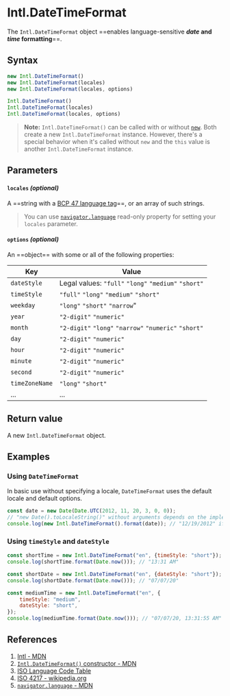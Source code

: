 # Intl.DateTimeFormat

The `Intl.DateTimeFormat` object ==enables language-sensitive **_date_ and _time_ formatting**==.

## Syntax

```js
new Intl.DateTimeFormat()
new Intl.DateTimeFormat(locales)
new Intl.DateTimeFormat(locales, options)

Intl.DateTimeFormat()
Intl.DateTimeFormat(locales)
Intl.DateTimeFormat(locales, options)
```

> **Note:** `Intl.DateTimeFormat()` can be called with or without [`new`](https://developer.mozilla.org/en-US/docs/Web/JavaScript/Reference/Operators/new). Both create a new `Intl.DateTimeFormat` instance. However, there's a special behavior when it's called without `new` and the `this` value is another `Intl.DateTimeFormat` instance.

## Parameters

#### `locales` _(optional)_

A ==string with a [BCP 47 language tag](http://www.lingoes.net/en/translator/langcode.htm)==, or an array of such strings.

> You can use [`navigator.language`](https://developer.mozilla.org/en-US/docs/Web/API/Navigator/language) read-only property for setting your `locales` parameter.

#### `options` _(optional)_

An ==object== with some or all of the following properties:

| Key            | Value                                                 |
| -------------- | ----------------------------------------------------- |
| `dateStyle`    | Legal values: `"full"` `"long"` `"medium"` `"short"`  |
| `timeStyle`    | `"full"` `"long"` `"medium"` `"short"`                |
| `weekday`      | `"long"` `"short"` `"narrow`"                         |
| `year`         | `"2-digit"` `"numeric"`                               |
| `month`        | `"2-digit"` `"long"` `"narrow"` `"numeric"` `"short"` |
| `day`          | `"2-digit"` `"numeric"`                               |
| `hour`         | `"2-digit"` `"numeric"`                               |
| `minute`       | `"2-digit"` `"numeric"`                               |
| `second`       | `"2-digit"` `"numeric"`                               |
| `timeZoneName` | `"long"` `"short"`                                    |
| ...            | ...                                                   |

## Return value

A new `Intl.DateTimeFormat` object.

## Examples

### Using `DateTimeFormat`

In basic use without specifying a locale, `DateTimeFormat` uses the default locale and default options.

```js
const date = new Date(Date.UTC(2012, 11, 20, 3, 0, 0));
// "new Date().toLocaleString()" without arguments depends on the implementation, the default locale and the default time zone
console.log(new Intl.DateTimeFormat().format(date)); // "12/19/2012" if run with en-US locale (language) and time zone America/Los_Angeles (UTC-0800)
```

### Using `timeStyle` and `dateStyle`

```js
const shortTime = new Intl.DateTimeFormat("en", {timeStyle: "short"});
console.log(shortTime.format(Date.now())); // "13:31 AM"

const shortDate = new Intl.DateTimeFormat("en", {dateStyle: "short"});
console.log(shortDate.format(Date.now())); // "07/07/20"

const mediumTime = new Intl.DateTimeFormat("en", {
    timeStyle: "medium",
    dateStyle: "short",
});
console.log(mediumTime.format(Date.now())); // "07/07/20, 13:31:55 AM"
```

## References

1. [Intl - MDN](https://developer.mozilla.org/en-US/docs/Web/JavaScript/Reference/Global_Objects/Intl)
2. [`Intl.DateTimeFormat()` constructor - MDN](https://developer.mozilla.org/en-US/docs/Web/JavaScript/Reference/Global_Objects/Intl/DateTimeFormat/DateTimeFormat)
3. [ISO Language Code Table](http://www.lingoes.net/en/translator/langcode.htm)
4. [ISO 4217 - wikipedia.org](https://en.wikipedia.org/wiki/ISO_4217)
5. [`navigator.language` - MDN](https://developer.mozilla.org/en-US/docs/Web/API/Navigator/language)